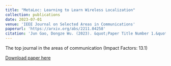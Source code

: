 ```yaml
---
title: "MetaLoc: Learning to Learn Wireless Localization"
collection: publications
date: 2023-07-01
venue: 'IEEE Journal on Selected Areas in Communications'
paperurl: 'https://arxiv.org/abs/2211.04258'
citation: 'Jun Gao, Dongze Wu. (2023). &quot;Paper Title Number 1.&quot; <i>Journal 1</i>. 1(1).'
---
```


The top journal in the areas of communication (Impact Factors: 13.1)

[Download paper here](http://academicpages.github.io/files/paper1.pdf)


